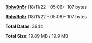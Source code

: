 [**9bhv9n5r**](/data/9bhv9n5r.txt) (18/11/22 - 05:06)- 107 bytes

[**9bhv9n5r**](/data/9bhv9n5r.txt) (18/11/22 - 05:06)- 107 bytes

**Total Datas**: 3644

**Total Size**: 19.89 MB / 19.9 MB